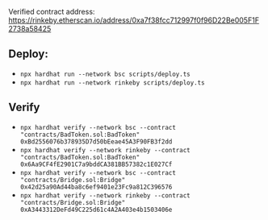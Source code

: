 Verified contract address: https://rinkeby.etherscan.io/address/0xa7f38fcc712997f0f96D22Be005F1F2738a58425

## Deploy:
* `npx hardhat run --network bsc scripts/deploy.ts`
* `npx hardhat run --network rinkeby scripts/deploy.ts`

## Verify
* `npx hardhat verify --network bsc --contract "contracts/BadToken.sol:BadToken" 0xBd2556076b378935D7d50bEeae45A3F90FB3f2dd`
* `npx hardhat verify --network rinkeby --contract "contracts/BadToken.sol:BadToken" 0x6Aa9CF4fE2901C7a9bddCA381BB57382c1E027Cf`
* `npx hardhat verify --network bsc --contract "contracts/Bridge.sol:Bridge" 0x42d25a90Ad44ba8c6ef9401e23Fc9a812C396576`
* `npx hardhat verify --network rinkeby --contract "contracts/Bridge.sol:Bridge" 0xA3443312DeFd49C225d61c4A2A403e4b1503406e`



